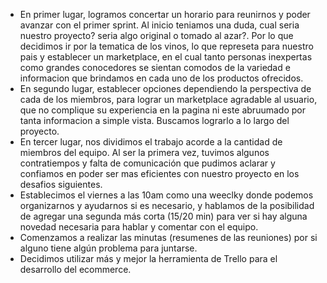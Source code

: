 - En primer lugar, logramos concertar un horario para reunirnos y poder avanzar con el primer sprint. Al inicio teniamos una duda, cual seria nuestro proyecto? seria algo original o tomado al azar?. Por lo que decidimos ir por la tematica de los vinos, lo que represeta para nuestro pais y establecer un marketplace, en el cual tanto personas inexpertas como grandes conocedores se sientan comodos de la variedad e informacion que brindamos en cada uno de los productos ofrecidos.
- En segundo lugar, establecer opciones dependiendo la perspectiva de cada de los miembros, para lograr un marketplace agradable al usuario, que no complique su experiencia en la pagina ni este abruumado por tanta informacion a simple vista. Buscamos lograrlo a lo largo del proyecto.
- En tercer lugar, nos dividimos el trabajo acorde a la cantidad de miembros del equipo. Al ser la primera vez, tuvimos algunos contratiempos y falta de comunicación que pudimos aclarar y confiamos en poder ser mas eficientes con nuestro proyecto en los desafios siguientes.
- Establecimos el viernes a las 10am como una weeclky donde podemos organizarnos y ayudarnos si es necesario, y hablamos de la posibilidad de agregar una segunda más corta (15/20 min) para ver si hay alguna novedad necesaria para hablar y comentar con el equipo.
- Comenzamos a realizar las minutas (resumenes de las reuniones) por si alguno tiene algún problema para juntarse.
- Decidimos utilizar más y mejor la herramienta de Trello para el desarrollo del ecommerce.
